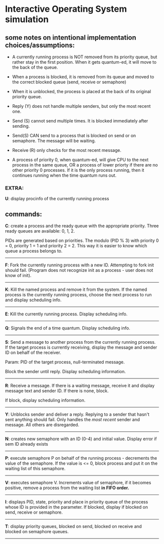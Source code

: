 # Interactive Operating System simulation
## some notes on intentional implementation choices/assumptions:
- A currently running process is NOT removed from its priority queue, but rather stay in the first position. When it gets quantum-ed, it will move to the back of the queue.

- When a process is blocked, it is removed from its queue and moved to the correct blocked queue (send, receive or semaphore)

- When it is unblocked, the process is placed at the back of its original priority queue.

- Reply (Y) does not handle multiple senders, but only the most recent one.

- Send (S) cannot send multiple times. It is blocked immediately after sending.

- Send(S) CAN send to a process that is blocked on send or on semaphore. The message will be waiting.

- Receive (R) only checks for the most recent message.

- A process of priority 0, when quantum-ed, will give CPU to the next process in the same queue, OR a process of lower priorty if there are no other priority 0 processes. If it is the only process running, then it continues running when the time quantum runs out.

### EXTRA:
**U**: display procinfo of the currently running process

## commands:
**C**: create a process and the ready queue with the appropriate priority. Three ready queues are available: 0, 1, 2.

 PIDs are generated based on priorities. The modulo (PID % 3) with priority 0 = 0, priority 1 = 1 and priority 2 = 2. This way it is easier to know which queue a process belongs to.
____________________________________________
 **F**: Fork the currently running process with a new ID. Attempting to fork init should fail. (Program does not recognize init as a process - user does not know of init).

______________________________________________
 **K**: Kill the named process and remove it from the system. If the named process is the currently running process, choose the next process to run and display scheduling info.

______________________________________________
 **E**: Kill the currently running process. Display scheduling info.

______________________________________________
 **Q**: Signals the end of a time quantum. Display scheduling info.

______________________________________________
 **S**: Send a message to another process from the currently running process. If the target process is currently receiving, display the message and sender ID on behalf of the receiver.
 
 Param: PID of the target process, null-terminated message. 
 
 Block the sender until reply. Display scheduling information.

______________________________________________
 **R**: Receive a message. If there is a waiting message, receive it and display message text and sender ID. If there is none, block.

 If block, display scheduling information.

______________________________________________
 **Y**: Unblocks sender and deliver a reply. Replying to a sender that hasn't sent anything should fail. Only handles the *most recent* sender and message. All others are disregarded.

______________________________________________
**N**: creates new semaphore with an ID (0-4) and initial value. Display error if sem ID already exists

______________________________________________
**P**: execute semaphore P on behalf of the running process - decrements the value of the semaphore. If the value is <= 0, block process and put it on the waiting list of this semaphore.
______________________________________________
**V**: executes semaphore V. Increments value of semaphore, if it becomes positive, remove a process from the waiting list **in FIFO order.**

______________________________________________
**I**: displays PID, state, priority and place in priority queue of the process whose ID is provided in the parameter. If blocked, display if blocked on send, receive or semaphore.

______________________________________________
**T**: display priority queues, blocked on send, blocked on receive and blocked on semaphore queues.

_______________________________________________
